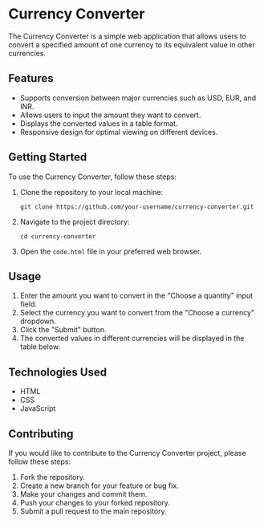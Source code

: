 # Currency Converter

The Currency Converter is a simple web application that allows users to convert a specified amount of one currency to its equivalent value in other currencies.

## Features

- Supports conversion between major currencies such as USD, EUR, and INR.
- Allows users to input the amount they want to convert.
- Displays the converted values in a table format.
- Responsive design for optimal viewing on different devices.

## Getting Started

To use the Currency Converter, follow these steps:

1. Clone the repository to your local machine:

   ```
   git clone https://github.com/your-username/currency-converter.git
   ```

2. Navigate to the project directory:

   ```
   cd currency-converter
   ```

3. Open the `code.html` file in your preferred web browser.

## Usage

1. Enter the amount you want to convert in the "Choose a quantity" input field.
2. Select the currency you want to convert from the "Choose a currency" dropdown.
3. Click the "Submit" button.
4. The converted values in different currencies will be displayed in the table below.

## Technologies Used

- HTML
- CSS
- JavaScript

## Contributing

If you would like to contribute to the Currency Converter project, please follow these steps:

1. Fork the repository.
2. Create a new branch for your feature or bug fix.
3. Make your changes and commit them.
4. Push your changes to your forked repository.
5. Submit a pull request to the main repository.
